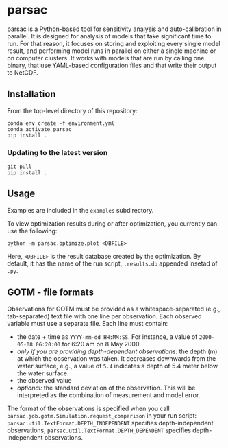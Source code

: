 # parsac

parsac is a Python-based tool for sensitivity analysis and auto-calibration in parallel.
It is designed for analysis of models that take significant time to run.
For that reason, it focuses on storing and exploiting every single model result,
and performing model runs in parallel on either a single machine or
on computer clusters. It works with models that are run by calling one binary,
that use YAML-based configuration files and that write their output to NetCDF.

## Installation

From the top-level directory of this repository:

```
conda env create -f environment.yml
conda activate parsac
pip install .
```

### Updating to the latest version

```
git pull
pip install .
```

## Usage

Examples are included in the `examples` subdirectory.

To view optimization results during or after optimization, you currently can use the following:

```
python -m parsac.optimize.plot <DBFILE>
```

Here, `<DBFILE>` is the result database created by the optimization.
By default, it has the name of the run script, `.results.db` appended insetad of `.py`.

## GOTM - file formats

Observations for GOTM must be provided as a whitespace-separated (e.g., tab-separated)
text file with one line per observation. Each observed variable must use a separate file.
Each line must contain:
* the date + time as `YYYY-mm-dd HH:MM:SS`. For instance, a value of `2000-05-08 06:20:00` for 6:20 am on 8 May 2000.
* _only if you are providing depth-dependent observations:_ the depth (m) at which the
   observation was taken. It decreases downwards from the water surface, e.g., a
   value of `5.4` indicates a depth of 5.4 meter below the water surface.
* the observed value
* _optional:_ the standard deviation of the observation. This will be interpreted as the combination of measurement and model error.

The format of the observations is specified when you call `parsac.job.gotm.Simulation.request_comparison`
in your run script:
`parsac.util.TextFormat.DEPTH_INDEPENDENT` specifies depth-independent observations,
`parsac.util.TextFormat.DEPTH_DEPENDENT` specifies depth-independent observations.